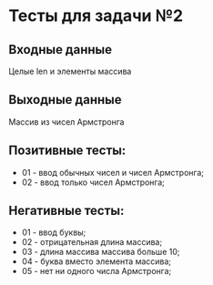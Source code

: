 ﻿# Тесты для задачи №2

## Входные данные
Целые len и элементы массива

## Выходные данные
Массив из чисел Армстронга

## Позитивные тесты:
- 01 - ввод обычных чисел и чисел Армстронга;
- 02 - ввод только чисел Армстронга;

## Негативные тесты:
- 01 - ввод буквы;
- 02 - отрицательная длина массива;
- 03 - длина массива массива больше 10;
- 04 - буква вместо элемента массива;
- 05 - нет ни одного числа Армстронга;